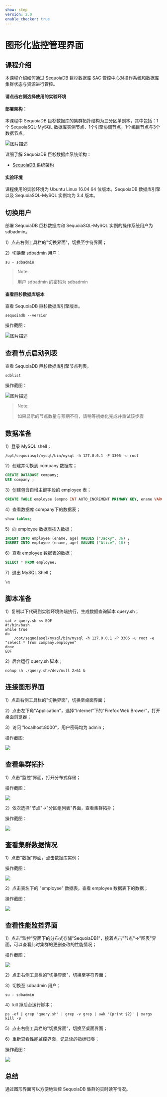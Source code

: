 ```yaml
---
show: step
version: 2.0
enable_checker: true
---
```

# 图形化监控管理界面

## 课程介绍

本课程介绍如何通过 SequoiaDB 巨杉数据库 SAC 管控中心对操作系统和数据库集群状态与资源进行管控。

#### 请点击右侧选择使用的实验环境

#### 部署架构：
本课程中 SequoiaDB 巨杉数据库的集群拓扑结构为三分区单副本，其中包括：1个 SequoiaSQL-MySQL 数据库实例节点、1个引擎协调节点，1个编目节点与3个数据节点。

![图片描述](https://doc.shiyanlou.com/courses/1469/1207281/8d88e6faed223a26fcdc66fa2ef8d3c5)

详细了解 SequoiaDB 巨杉数据库系统架构：
* [SequoiaDB 系统架构](http://doc.sequoiadb.com/cn/sequoiadb-cat_id-1519649201-edition_id-0)

#### 实验环境
课程使用的实验环境为 Ubuntu Linux 16.04 64 位版本。SequoiaDB 数据库引擎以及 SequoiaSQL-MySQL 实例均为 3.4 版本。

## 切换用户

部署 SequoiaDB 巨杉数据库和 SequoiaSQL-MySQL 实例的操作系统用户为 sdbadmin。

1）点击右侧工具栏的"切换界面"，切换至字符界面；

2）切换至 sdbadmin 用户；
```shell
su - sdbadmin
```
>Note:
>
>用户 sdbadmin 的密码为 sdbadmin


#### 查看巨杉数据库版本

查看 SequoiaDB 巨杉数据库引擎版本。
```shell
sequoiadb --version
```
操作截图：

![图片描述](https://doc.shiyanlou.com/courses/1469/1207281/b4082b0d6d6bdf89d229aa713a53759d)

## 查看节点启动列表

查看 SequoiaDB 巨杉数据库引擎节点列表。
```shell
sdblist 
```

操作截图：

![图片描述](https://doc.shiyanlou.com/courses/1538/1207281/a273b72f81d8667242082e07d62cdec5-0)

>Note:
>
>如果显示的节点数量与预期不符，请稍等初始化完成并重试该步骤



## 数据准备
1）登录 MySQL shell；
```shell
/opt/sequoiasql/mysql/bin/mysql -h 127.0.0.1 -P 3306 -u root
```

2）创建并切换到 company 数据库；
```sql
CREATE DATABASE company;
USE company ;
```

3）创建包含自增主键字段的 employee 表；
```sql
CREATE TABLE employee (empno INT AUTO_INCREMENT PRIMARY KEY, ename VARCHAR(128), age INT) ;
```

4）查看数据库 company下的数据表；
```sql
show tables;
```

5）向 employee 数据表插入数据；
```sql
INSERT INTO employee (ename, age) VALUES ("Jacky", 36) ;
INSERT INTO employee (ename, age) VALUES ("Alice", 18) ;
```

6）查看 employee 数据表的数据；
```sql
SELECT * FROM employee;
```

7）退出 MySQL Shell；
```
\q
```

## 脚本准备

1）复制以下代码到实验环境终端执行，生成数据查询脚本 query.sh；
```shell
cat > query.sh << EOF
#!/bin/bash
while true
do 
    /opt/sequoiasql/mysql/bin/mysql -h 127.0.0.1 -P 3306 -u root -e "select * from company.employee" 
done
EOF
```

2）后台运行 query.sh 脚本；
```shell
nohup sh ./query.sh>/dev/null 2>&1 &
```

## 连接图形界面

1）点击右侧工具栏的"切换界面"，切换至桌面界面；

2）点击左下角"Application"，选择"Internet"下的"Firefox Web Brower"，打开桌面浏览器；

3）访问 "localhost:8000"，用户密码均为 admin；

操作截图:

![](https://doc.shiyanlou.com/courses/1538/1207281/439acd4f79675bb1160000b9ec9a216b-0)

## 查看集群拓扑

1）点击"监控"界面，打开分布式存储；

操作截图：

![](https://doc.shiyanlou.com/courses/1538/1207281/0e12c3ec3dbda922e390ee3dd2eae60b-0)

2）依次选择"节点"->"分区组列表"界面，查看集群拓扑；

操作截图：

![](https://doc.shiyanlou.com/courses/1538/1207281/6702ecb41c64649b8de36d6b1030883b-0)

## 查看集群数据情况

1）点击"数据"界面，点击数据库实例；

操作截图：

![](https://doc.shiyanlou.com/courses/1538/1207281/09624e9f79fd0d0a881bb5d81e31be03-0)

2）点击表名下的 "employee" 数据表，查看 employee 数据表下的数据；

操作截图：

![](https://doc.shiyanlou.com/courses/1538/1207281/1d9c813cccd7dac605bec27fd7eb280c-0)

## 查看性能监控界面

1）点击"监控"界面下的分布式存储"SequoiaDB1"，接着点击"节点"->"图表"界面，可以查看此时集群的更删查改的性能情况；

操作截图：

![](https://doc.shiyanlou.com/courses/1538/1207281/14d24a50621abd613fade687cfb31105-0)

2）点击右侧工具栏的"切换界面"，切换至字符界面；

3）切换至 sdbadmin 用户；
```shell
su - sdbadmin
```

4）kill 掉后台运行脚本；
```shell
ps -ef | grep "query.sh" | grep -v grep | awk '{print $2}' | xargs kill -9 
```

5）点击右侧工具栏的"切换界面"，切换至桌面界面；

6）重新查看性能监控界面，记录读的指标归零；

操作截图：

![](https://doc.shiyanlou.com/courses/1538/1207281/658f77aba29308ed3f2e0d15d62140f2)


## 总结
通过图形界面可以方便地监控 SequoiaDB 集群的实时读写情况。
